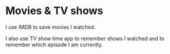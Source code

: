 # Movies & TV shows

I use IMDB to save movies I watched. 

I also use TV show time app to remember shows I watched and to remember which episode I am currently. 

